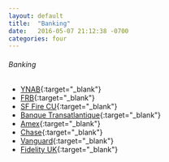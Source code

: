 ```yaml
---
layout: default
title:  "Banking"
date:   2016-05-07 21:12:38 -0700
categories: four
---
```

###### Banking
*   [YNAB](https://app.youneedabudget.com/){:target="_blank"}
*   [FRB](https://www.firstrepublichb.com/onlineserv/HB/Signon.cgi){:target="_blank"}
*   [SF Fire CU](http://www.sffirecu.org/){:target="_blank"}
*   [Banque Transatlantique](https://www.banquetransatlantique.com){:target="_blank"}
*   [Amex](https://www.americanexpress.com/){:target="_blank"}
*   [Chase](https://www.chase.com/){:target="_blank"}
*   [Vanguard](https://investor.vanguard.com/home){:target="_blank"}
*   [Fidelity UK](https://www.planviewer.fidelitypensions.com/dcpv/DisplayLogin.do){:target="_blank"}


